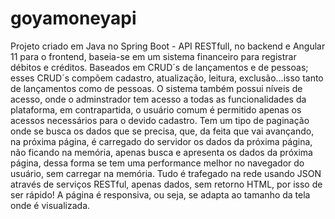# goyamoneyapi
Projeto criado em Java no Spring Boot - API RESTfull, no backend e Angular 11 para o frontend, baseia-se em um sistema financeiro para registrar débitos e créditos. 
Baseados em CRUD´s de lançamentos e de pessoas; esses CRUD´s compõem cadastro, atualização, leitura, exclusão...isso tanto de lançamentos como de pessoas. 
O sistema também possui níveis de acesso, onde o adminstrador tem acesso a todas as funcionalidades da plataforma, em contrapartida, o usuário comum é permitido apenas os acessos necessários para o devido cadastro.
Tem um tipo de paginação onde se busca os dados que se precisa, que, da feita que vai avançando, na próxima página, é carregado do servidor os dados da próxima página, não ficando na memória, apenas busca e apresenta os dados da próxima página, dessa forma se tem uma performance melhor no navegador do usuário, sem carregar na memória.
Tudo é trafegado na rede usando JSON através de serviços RESTful, apenas dados, sem retorno HTML, por isso de ser rápido!
A página é responsiva, ou seja, se adapta ao tamanho da tela onde é visualizada.


